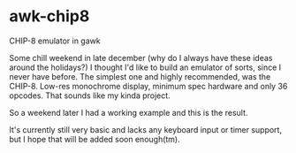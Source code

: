 # awk-chip8
CHIP-8 emulator in gawk

Some chill weekend in late december (why do I always have these ideas around the holidays?) I thought I'd like to build an emulator of sorts, since I never have before. The simplest one and highly recommended, was the CHIP-8. Low-res monochrome display, minimum spec hardware and only 36 opcodes. That sounds like my kinda project.  

So a weekend later I had a working example and this is the result.  

It's currently still very basic and lacks any keyboard input or timer support, but I hope that will be added soon enough(tm).  

